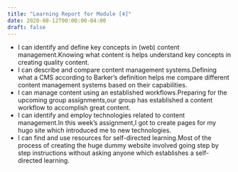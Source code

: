 ```yaml
---
title: "Learning Report for Module [4]"
date: 2020-08-12T00:00:00-04:00
draft: false
---
```

- I can identify and define key concepts in (web) content management.Knowing what content is helps understand key concepts in creating quality content.
- I can describe and compare content management systems.Defining what a CMS according to Barker’s definition helps me compare different content management systems based on their capabilities.
- I can manage content using an established workflows.Preparing for the upcoming group assignments,our group has established a content workflow to accomplish great content.
- I can identify and employ technologies related to content management.In this week’s assignment,I got to create pages for my hugo site which introduced me to new technologies.
- I can find and use resources for self-directed learning.Most of the process of creating the huge dummy website involved going step by step instructions without asking anyone which establishes a self-directed learning.

